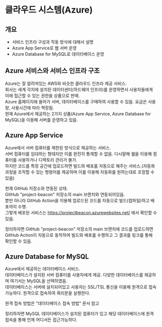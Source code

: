 # 클라우드 시스템(Azure)

## 개요

- 서비스 인프라 구성과 작동 방식에 대해서 설명
- Azure App Service로 웹 서버 운영
- Azure Database for MySQL로 데이터베이스 운영

## Azure 서비스와 서비스 인프라 구조

Azure는 잘 알려져있는 AWS와 비슷한 클라우드 인프라 제공 서비스.  
회사는 세계 각지에 설치된 데이터센터(하드웨어 인프라)를 운영하면서 사용자들에게 이에 접근할 수 있는 권한을 상품으로 판매.  
Azure 홈페이지에 들어가 서버, 데이터베이스를 구매하여 사용할 수 있음. 요금은 사용량, 사용시간에 따라 책정됨.  
현재 Azure에서 제공하는 2가지 상품(Azure App Service, Azure Database for MySQL)을 이용해 서버를 운영하고 있음.

## Azure App Service

Azure에서 서버 컴퓨터를 제한된 방식으로 제공하는 서비스.  
서버 컴퓨터를 임대하는 형태지만 이를 완전히 통제할 수 없음. 다시말해 쉘을 이용해 컴퓨터를 사용하거나 디렉토리 관리가 불가.  
하지만 코드를 특정 공간에 업로드하면 빌드와 배포를 자동으로 해주는 서비스.(자동화 과정을 조작할 수 있는 명령어를 제공하며 이를 이용해 자동화를 원하는대로 조정할 수 있음)

현재 GitHub 저장소와 연동된 상태.  
GitHub "project-beacon" 저장소의 main 브랜치와 연동되어있음.  
뿐만 아니라 GitHub Action을 이용해 업로드된 코드를 자동으로 빌드(컴파일)하고 배포까지 수행.  
그렇게 배포된 서비스는 https://projectbeacon.azurewebsites.net/ 에서 확인할 수 있음.

정리하자면 GitHub "project-beacon" 저장소의 main 브랜치에 코드를 업로드하면 GitHub Action이 자동으로 동작하여 빌드와 배포를 수행하고 그 결과를 링크를 통해 확인할 수 있음.

## Azure Database for MySQL

Azure에서 제공하는 데이터베이스 서비스.  
데이터베이스가 설치된 서버 컴퓨터를 사용자에게 제공. 다양한 데이터베이스를 제공하며 여기서는 MySQL을 선택하였음.  
데이터베이스는 서버에 설치되어있고 사용자는 SSL/TSL 통신을 이용해 원격으로 접속 가능하다. 원격으로 접속하여 쿼리문을 실행한다.

원격 접속 방법은 "데이터베이스 접속 방법" 문서 참고

정리하자면 MySQL 데이터베이스가 설치된 컴퓨터가 있고 해당 데이터베이스에 원격 접속을 통해 언제 어디서든 접근가능하다.
